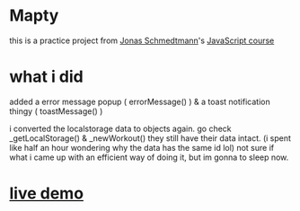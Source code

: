 # Mapty

this is a practice project from [Jonas Schmedtmann](https://www.udemy.com/user/jonasschmedtmann/)'s [JavaScript course](https://www.udemy.com/course/the-complete-javascript-course/)


# what i did
added a error message popup ( errorMessage() ) & a toast notification thingy ( toastMessage() )

i converted the localstorage data to objects again. go check _getLocalStorage() & _newWorkout() they still have their data intact. (i spent like half an hour wondering why the data has the same id lol)
not sure if what i came up with an efficient way of doing it, but im gonna to sleep now.

# [live demo](https://captkraken.github.io/mapty/)
